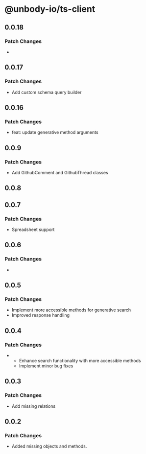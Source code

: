 # @unbody-io/ts-client

## 0.0.18

### Patch Changes

-

## 0.0.17

### Patch Changes

- Add custom schema query builder

## 0.0.16

### Patch Changes

- feat: update generative method arguments

## 0.0.9

### Patch Changes

- Add GithubComment and GithubThread classes

## 0.0.8

## 0.0.7

### Patch Changes

- Spreadsheet support

## 0.0.6

### Patch Changes

-

## 0.0.5

### Patch Changes

- Implement more accessible methods for generative search
- Improved response handling

## 0.0.4

### Patch Changes

- - Enhance search functionality with more accessible methods
  - Implement minor bug fixes

## 0.0.3

### Patch Changes

- Add missing relations

## 0.0.2

### Patch Changes

- Added missing objects and methods.
